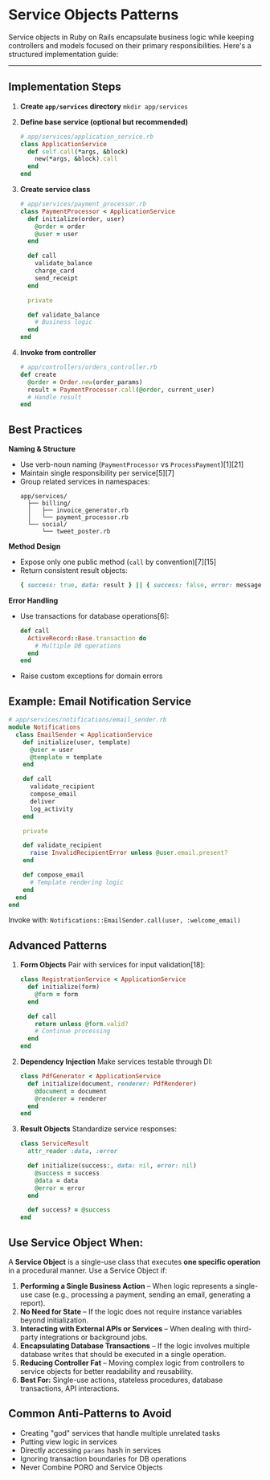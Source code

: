 # Service Objects Patterns

Service objects in Ruby on Rails encapsulate business logic while keeping controllers and models focused on their primary responsibilities. Here's a structured implementation guide:

---

## Implementation Steps
1. **Create `app/services` directory**
   `mkdir app/services`

2. **Define base service (optional but recommended)**
   ```ruby
   # app/services/application_service.rb
   class ApplicationService
     def self.call(*args, &block)
       new(*args, &block).call
     end
   end
   ```

3. **Create service class**
   ```ruby
   # app/services/payment_processor.rb
   class PaymentProcessor < ApplicationService
     def initialize(order, user)
       @order = order
       @user = user
     end

     def call
       validate_balance
       charge_card
       send_receipt
     end

     private

     def validate_balance
       # Business logic
     end
   end
   ```

4. **Invoke from controller**
   ```ruby
   # app/controllers/orders_controller.rb
   def create
     @order = Order.new(order_params)
     result = PaymentProcessor.call(@order, current_user)
     # Handle result
   end
   ```

## Best Practices
**Naming & Structure**
- Use verb-noun naming (`PaymentProcessor` vs `ProcessPayment`)[1][21]
- Maintain single responsibility per service[5][7]
- Group related services in namespaces:
  ```
  app/services/
    ├── billing/
    │   ├── invoice_generator.rb
    │   └── payment_processor.rb
    └── social/
        └── tweet_poster.rb
  ```

**Method Design**
- Expose only one public method (`call` by convention)[7][15]
- Return consistent result objects:
  ```ruby
  { success: true, data: result } || { success: false, error: message }
  ```

**Error Handling**
- Use transactions for database operations[6]:
  ```ruby
  def call
    ActiveRecord::Base.transaction do
      # Multiple DB operations
    end
  end
  ```
- Raise custom exceptions for domain errors

## Example: Email Notification Service
```ruby
# app/services/notifications/email_sender.rb
module Notifications
  class EmailSender < ApplicationService
    def initialize(user, template)
      @user = user
      @template = template
    end

    def call
      validate_recipient
      compose_email
      deliver
      log_activity
    end

    private

    def validate_recipient
      raise InvalidRecipientError unless @user.email.present?
    end

    def compose_email
      # Template rendering logic
    end
  end
end
```
Invoke with: `Notifications::EmailSender.call(user, :welcome_email)`

## Advanced Patterns

1. **Form Objects**
   Pair with services for input validation[18]:
   ```ruby
   class RegistrationService < ApplicationService
     def initialize(form)
       @form = form
     end

     def call
       return unless @form.valid?
       # Continue processing
     end
   end
   ```

2. **Dependency Injection**
   Make services testable through DI:
   ```ruby
   class PdfGenerator < ApplicationService
     def initialize(document, renderer: PdfRenderer)
       @document = document
       @renderer = renderer
     end
   end
   ```

3. **Result Objects**
   Standardize service responses:
   ```ruby
   class ServiceResult
     attr_reader :data, :error

     def initialize(success:, data: nil, error: nil)
       @success = success
       @data = data
       @error = error
     end

     def success? = @success
   end
   ```

## **Use Service Object When:**
A **Service Object** is a single-use class that executes **one specific operation** in a procedural manner. Use a Service Object if:

1. **Performing a Single Business Action** – When logic represents a single-use case (e.g., processing a payment, sending an email, generating a report).
2. **No Need for State** – If the logic does not require instance variables beyond initialization.
3. **Interacting with External APIs or Services** – When dealing with third-party integrations or background jobs.
4. **Encapsulating Database Transactions** – If the logic involves multiple database writes that should be executed in a single operation.
5. **Reducing Controller Fat** – Moving complex logic from controllers to service objects for better readability and reusability.
6. **Best For:** Single-use actions, stateless procedures, database transactions, API interactions.

## Common Anti-Patterns to Avoid
- Creating "god" services that handle multiple unrelated tasks
- Putting view logic in services
- Directly accessing `params` hash in services
- Ignoring transaction boundaries for DB operations
- Never Combine PORO and Service Objects
